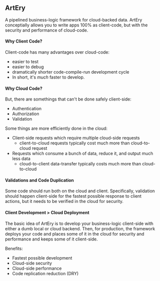 ## ArtEry

A pipelined business-logic framework for cloud-backed data. ArtEry conceptially allows you to write apps 100% as client-code, but with the security and performance of cloud-code.

#### Why Client Code?

Client-code has many advantages over cloud-code:

* easier to test
* easier to debug
* dramatically shorter code-compile-run development cycle
* In short, it's *much* faster to develop.

#### Why Cloud Code?

But, there are somethings that can't be done safely client-side:

* Authentication
* Authorization
* Validation

Some things are more efficiently done in the cloud:

* Client-side requests which require multiple cloud-side requests
  * client-to-cloud requests typically cost much more than cloud-to-cloud request
* Requests which consume a bunch of data, reduce it, and output much less data
  * cloud-to-client data-transfer typically costs much more than cloud-to-cloud

#### Validations and Code Duplication

Some code should run both on the cloud and client. Specifically, validation should happen client-side for the fastest possible response to client actions, but it needs to be verified in the cloud for security.

#### Client Development > Cloud Deployment

The basic idea of ArtEry is to develop your business-logic client-side with either a dumb local or cloud backend. Then, for production, the framework deploys your code and places some of it in the cloud for security and performance and keeps some of it client-side.

Benefits:

* Fastest possible development
* Cloud-side security
* Cloud-side performance
* Code replication reduction (DRY)
